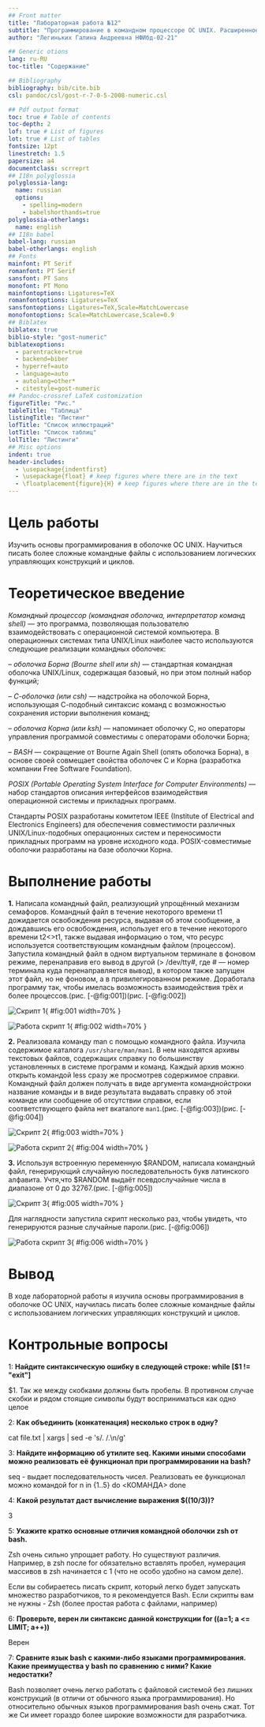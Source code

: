 ```yaml
---
## Front matter
title: "Лабораторная работа №12"
subtitle: "Программирование в командном процессоре ОС UNIX. Расширенное программирование"
author: "Легиньких Галина Андреевна НФИбд-02-21"

## Generic otions
lang: ru-RU
toc-title: "Содержание"

## Bibliography
bibliography: bib/cite.bib
csl: pandoc/csl/gost-r-7-0-5-2008-numeric.csl

## Pdf output format
toc: true # Table of contents
toc-depth: 2
lof: true # List of figures
lot: true # List of tables
fontsize: 12pt
linestretch: 1.5
papersize: a4
documentclass: scrreprt
## I18n polyglossia
polyglossia-lang:
  name: russian
  options:
	- spelling=modern
	- babelshorthands=true
polyglossia-otherlangs:
  name: english
## I18n babel
babel-lang: russian
babel-otherlangs: english
## Fonts
mainfont: PT Serif
romanfont: PT Serif
sansfont: PT Sans
monofont: PT Mono
mainfontoptions: Ligatures=TeX
romanfontoptions: Ligatures=TeX
sansfontoptions: Ligatures=TeX,Scale=MatchLowercase
monofontoptions: Scale=MatchLowercase,Scale=0.9
## Biblatex
biblatex: true
biblio-style: "gost-numeric"
biblatexoptions:
  - parentracker=true
  - backend=biber
  - hyperref=auto
  - language=auto
  - autolang=other*
  - citestyle=gost-numeric
## Pandoc-crossref LaTeX customization
figureTitle: "Рис."
tableTitle: "Таблица"
listingTitle: "Листинг"
lofTitle: "Список иллюстраций"
lotTitle: "Список таблиц"
lolTitle: "Листинги"
## Misc options
indent: true
header-includes:
  - \usepackage{indentfirst}
  - \usepackage{float} # keep figures where there are in the text
  - \floatplacement{figure}{H} # keep figures where there are in the text
---
```


# Цель работы

Изучить основы программирования в оболочке ОС UNIX. Научиться писать более сложные командные файлы с использованием логических управляющих конструкций и циклов.

# Теоретическое введение

*Командный процессор (командная оболочка, интерпретатор команд shell)* — это программа, позволяющая пользователю взаимодействовать с операционной системой компьютера. В операционных системах типа UNIX/Linux наиболее часто используются следующие реализации командных оболочек:

– *оболочка Борна (Bourne shell или sh)* — стандартная командная оболочка UNIX/Linux, содержащая базовый, но при этом полный набор функций;

– *С-оболочка (или csh)* — надстройка на оболочкой Борна, использующая С-подобный синтаксис команд с возможностью сохранения истории выполнения команд;

– *оболочка Корна (или ksh)* — напоминает оболочку С, но операторы управления программой совместимы с операторами оболочки Борна;

– *BASH* — сокращение от Bourne Again Shell (опять оболочка Борна), в основе своей совмещает свойства оболочек С и Корна (разработка компании Free Software Foundation).

*POSIX (Portable Operating System Interface for Computer Environments)* — набор стандартов описания интерфейсов взаимодействия операционной системы и прикладных программ.

Стандарты POSIX разработаны комитетом IEEE (Institute of Electrical and Electronics Engineers) для обеспечения совместимости различных UNIX/Linux-подобных операционных систем и переносимости прикладных программ на уровне исходного кода.
POSIX-совместимые оболочки разработаны на базе оболочки Корна.


# Выполнение работы

**1.** Написала командный файл, реализующий упрощённый механизм семафоров. Командный файл в течение некоторого времени t1 дожидается освобождения ресурса, выдавая об этом сообщение, а дождавшись его освобождения, использует его в течение некоторого времени t2<>t1, также выдавая информацию о том, что ресурс используется соответствующим командным файлом (процессом). Запустила командный файл в одном виртуальном терминале в фоновом режиме, перенаправив его вывод в другой (> /dev/tty#, где # — номер терминала куда перенаправляется вывод), в котором также запущен этот файл, но не фоновом, а в привилегированном режиме. Доработала программу так, чтобы имелась возможность взаимодействия трёх и более процессов.(рис. [-@fig:001])(рис. [-@fig:002])

![Скрипт 1](image/1.png){ #fig:001 width=70% }

![Работа скрипт 1](image/2.png){ #fig:002 width=70% }

**2.** Реализовала команду man с помощью командного файла. Изучила содержимое каталога ```/usr/share/man/man1```. В нем находятся архивы текстовых файлов, содержащих справку по большинству установленных в системе программ и команд. Каждый архив можно открыть командой less сразу же просмотрев содержимое справки. Командный файл должен получать в виде аргумента команднойстроки название команды и в виде результата выдавать справку об этой команде или сообщение об отсутствии справки, если соответствующего файла нет вкаталоге ```man1```.(рис. [-@fig:003])(рис. [-@fig:004])

![Скрипт 2](image/3.png){ #fig:003 width=70% }

![Работа скрипт 2](image/4.png){ #fig:004 width=70% }

**3.** Используя встроенную переменную $RANDOM, написала командный файл, генерирующий случайную последовательность букв латинского алфавита. Учтя,что $RANDOM выдаёт псевдослучайные числа в диапазоне от 0 до 32767.(рис. [-@fig:005])

![Скрипт 3](image/5.png){ #fig:005 width=70% }

Для наглядности запустила скрипт несколько раз, чтобы увидеть, что генерируются разные случайные пароли.(рис. [-@fig:006])

![Работа скрипт 3](image/6.png){ #fig:006 width=70% }

# Вывод

В ходе лабораторной работы я изучила основы программирования в оболочке ОС UNIX, научилась писать более сложные командные файлы с использованием логических управляющих конструкций и циклов.

# Контрольные вопросы


1: **Найдите синтаксическую ошибку в следующей строке: while [$1 != "exit"]**

$1. Так же между скобками должны быть пробелы. В противном случае скобки и рядом стоящие символы будут восприниматься как одно целое

2: **Как объединить (конкатенация) несколько строк в одну?**

cat file.txt | xargs | sed -e 's/\. /.\n/g'

3: **Найдите информацию об утилите seq. Какими иными способами можно реализовать её функционал при программировании на bash?**

seq - выдает последовательность чисел. Реализовать ее функционал можно командой for n in {1..5}
do <КОМАНДА>
done

4: **Какой результат даст вычисление выражения $((10/3))?**

3

5: **Укажите кратко основные отличия командной оболочки zsh от bash.**

Zsh очень сильно упрощает работу. Но существуют различия. Например, в zsh после for обязательно вставлять пробел, нумерация массивов в zsh начинается с 1 (что не особо удобно на самом деле).

Если вы собираетесь писать скрипт, который легко будет запускать множество разработчиков, то я рекомендуется Bash. Если скрипты вам не нужны - Zsh (более простая работа с файлами, например)

6: **Проверьте, верен ли синтаксис данной конструкции for ((a=1; a <= LIMIT; a++))**

Верен

7: **Сравните язык bash с какими-либо языками программирования. Какие преимущества у bash по сравнению с ними? Какие недостатки?**

Bash позволяет очень легко работать с файловой системой без лишних конструкций (в отличи от обычного языка программирования). Но относительно обычных языков программирования bash очень сжат. Тот же Си имеет гораздо более широкие возможности для разработчика.
